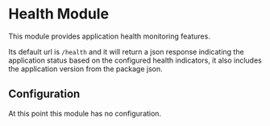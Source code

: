 # Health Module
This module provides application health monitoring features.


Its default url is `/health` and it will return a json response indicating the application status based
on the configured health indicators, it also includes the application version from the package json.


## Configuration
At this point this module has no configuration.
